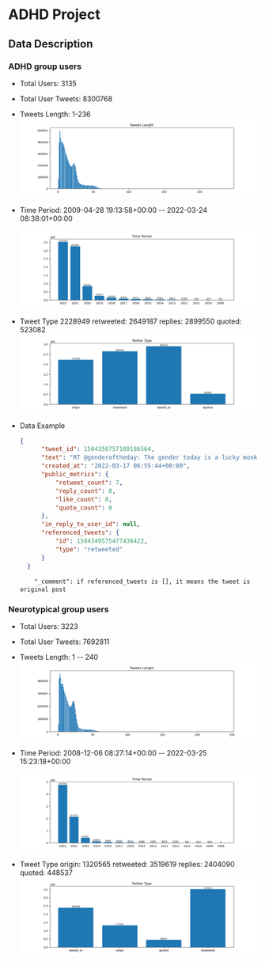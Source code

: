 # ADHD Project

## Data Description

### ADHD group users

+ Total Users: 3135


+ Total User Tweets: 8300768


+ Tweets Length: 1-236
  ![len](chart/adhd_length.png)


+ Time Period: 2009-04-28 19:13:58+00:00 -- 2022-03-24 08:38:01+00:00

  ![time](chart/adhd_time.png)


+ Tweet Type
  2228949 retweeted: 2649187 replies: 2899550 quoted: 523082
  ![type](chart/adhd_type.png)


+ Data Example

  ```Json
  {
        "tweet_id": 1504350757109186564,
        "text": "RT @genderoftheday: The gender today is a lucky monkey with a crystal ball.",
        "created_at": "2022-03-17 06:55:44+00:00",
        "public_metrics": {
            "retweet_count": 7,
            "reply_count": 0,
            "like_count": 0,
            "quote_count": 0
        },
        "in_reply_to_user_id": null,
        "referenced_tweets": {
            "id": 1504349575477436422,
            "type": "retweeted"
        }
    }
  ```
          "_comment": if referenced_tweets is [], it means the tweet is original post


### Neurotypical group users

+ Total Users: 3223


+ Total User Tweets: 7692811


+ Tweets Length: 1 -- 240
  ![len](chart/random_time.png)


+ Time Period: 2008-12-06 08:27:14+00:00 -- 2022-03-25 15:23:18+00:00

  ![time](chart/random_length.png)


+ Tweet Type
  origin: 1320565 retweeted: 3519619 replies: 2404090 quoted: 448537
  ![type](chart/random_type.png)